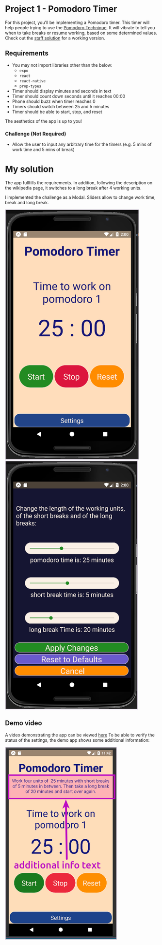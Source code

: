 # Project 1 - Pomodoro Timer

For this project, you'll be implementing a Pomodoro timer. This timer will help
people trying to use the [Pomodoro Technique](https://en.wikipedia.org/wiki/Pomodoro_Technique).
It will vibrate to tell you when to take breaks or resume working, based on some
determined values. Check out the [staff solution](#staff-solution) for a working
version.

## Requirements

- You may not import libraries other than the below:
  - `expo`
  - `react`
  - `react-native`
  - `prop-types`
- Timer should display minutes and seconds in text
- Timer should count down seconds until it reaches 00:00
- Phone should buzz when timer reaches 0
- Timers should switch between 25 and 5 minutes
- Timer should be able to start, stop, and reset

The aesthetics of the app is up to you!

### Challenge (Not Required)

- Allow the user to input any arbitrary time for the timers (e.g. 5 mins of work time and 5 mins of break)

# My solution

The app fullfills the requirements. In addition, following the description on the wikipedia page, it switches to a long break after 4 working units.

I implemented the challenge as a Modal. Sliders allow to change work time, break and long break.

![Main screen](assets/pomodoro-main.png?raw=true 'Pomodoro Timer') ![Settings screen](assets/pomodoro_settings.png?raw=true 'Pomodoro Timer')

## Demo video

A video demonstrating the app can be viewed [here](https://youtu.be/7oaCeURu6nQ)
To be able to verify the status of the settings, the demo app shows some additional information:

![Main screen with info](assets/pomodoro_info-text.png?raw=true 'Pomodoro Timer with additional info')
